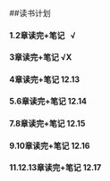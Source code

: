 ##读书计划  
#### 1.2章读完+笔记   √
#### 3章读完+笔记     √X
#### 4章读完+笔记     12.13
#### 5.6章读完+笔记   12.14
#### 7.8章读完+笔记   12.15
#### 9.10章读完+笔记  12.16
#### 11.12.13章读完+笔记  12.17
